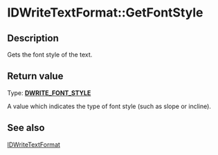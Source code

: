 # IDWriteTextFormat::GetFontStyle

## Description

 Gets the font style of the text.

## Return value

Type: **[DWRITE_FONT_STYLE](https://learn.microsoft.com/windows/win32/api/dwrite/ne-dwrite-dwrite_font_style)**

A value which indicates the type of font style (such as slope or incline).

## See also

[IDWriteTextFormat](https://learn.microsoft.com/windows/win32/api/dwrite/nn-dwrite-idwritetextformat)